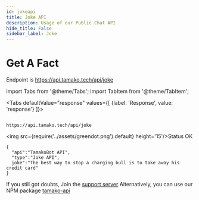 ```yaml
---
id: jokeapi
title: Joke API
description: Usage of our Public Chat API
hide_title: False
sidebar_label: Joke
---
```


# Get A Fact
Endpoint is
https://api.tamako.tech/api/joke

import Tabs from '@theme/Tabs';
import TabItem from '@theme/TabItem';

<Tabs
  defaultValue="response"
  values={[
    {label: 'Response', value: 'response'}
  ]}>

  <TabItem value="response">

  ```

  https://api.tamako.tech/api/joke

  ```

  <img src={require('../assets/greendot.png').default} height='15'/>Status OK

```
{
  "api":"TamakoBot API",
  "type":"Joke API",
  joke":"The best way to stop a charging bull is to take away his credit card"
}
```
  </TabItem>
</Tabs>

If you still got doubts, Join the [support server](https://support.tamako.tech/)
Alternatively, you can use our NPM package [tamako-api](https://www.npmjs.com/package/tamako-api)
